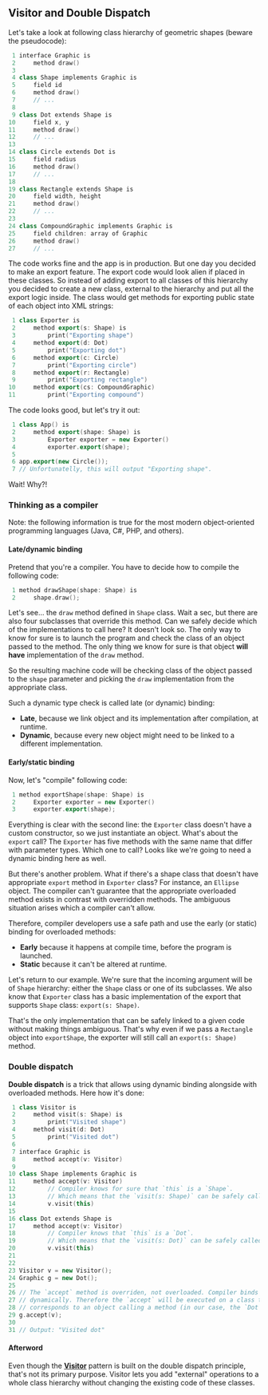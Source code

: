 ## Visitor and Double Dispatch

Let's take a look at following class hierarchy of geometric shapes (beware the pseudocode):
```c++
 1 interface Graphic is
 2     method draw()
 3 
 4 class Shape implements Graphic is
 5     field id
 6     method draw()
 7     // ...
 8 
 9 class Dot extends Shape is
10     field x, y
11     method draw()
12     // ...
13 
14 class Circle extends Dot is
15     field radius
16     method draw()
17     // ...
18 
19 class Rectangle extends Shape is
20     field width, height
21     method draw()
22     // ...
23 
24 class CompoundGraphic implements Graphic is
25     field children: array of Graphic
26     method draw()
27     // ...
```

The code works fine and the app is in production. But one day you decided to make an export feature. The export code 
would look alien if placed in these classes. So instead of adding export to all classes of this hierarchy you decided 
to create a new class, external to the hierarchy and put all the export logic inside. The class would get methods for 
exporting public state of each object into XML strings:
```c++
 1 class Exporter is
 2     method export(s: Shape) is
 3         print("Exporting shape")
 4     method export(d: Dot)
 5         print("Exporting dot")
 6     method export(c: Circle)
 7         print("Exporting circle")
 8     method export(r: Rectangle)
 9         print("Exporting rectangle")
10     method export(cs: CompoundGraphic)
11         print("Exporting compound")
```

The code looks good, but let's try it out:
```c++
 1 class App() is
 2     method export(shape: Shape) is
 3         Exporter exporter = new Exporter()
 4         exporter.export(shape);
 5
 6 app.export(new Circle());
 7 // Unfortunatelly, this will output "Exporting shape".
```

Wait! Why?!


### Thinking as a compiler
Note: the following information is true for the most modern object-oriented programming languages 
(Java, C#, PHP, and others).

#### Late/dynamic binding
Pretend that you're a compiler. You have to decide how to compile the following code:
```c++
 1 method drawShape(shape: Shape) is
 2     shape.draw();
```
Let's see... the `draw` method defined in `Shape` class. Wait a sec, but there are also four subclasses that override 
this method. Can we safely decide which of the implementations to call here? It doesn't look so. The only way to know 
for sure is to launch the program and check the class of an object passed to the method. The only thing we know for 
sure is that object **will have** implementation of the `draw` method.

So the resulting machine code will be checking class of the object passed to the `shape` parameter and picking the 
`draw` implementation from the appropriate class.

Such a dynamic type check is called late (or dynamic) binding:
- **Late**, because we link object and its implementation after compilation, at runtime.
- **Dynamic**, because every new object might need to be linked to a different implementation.


#### Early/static binding
Now, let's "compile" following code:
```c++
 1 method exportShape(shape: Shape) is
 2     Exporter exporter = new Exporter()
 3     exporter.export(shape);
```
Everything is clear with the second line: the `Exporter` class doesn't have a custom constructor, so we just 
instantiate an object. What's about the `export` call? The `Exporter` has five methods with the same name that differ 
with parameter types. Which one to call? Looks like we're going to need a dynamic binding here as well.

But there's another problem. What if there's a shape class that doesn't have appropriate `export` method in `Exporter` 
class? For instance, an `Ellipse` object. The compiler can't guarantee that the appropriate overloaded method exists 
in contrast with overridden methods. The ambiguous situation arises which a compiler can't allow.

Therefore, compiler developers use a safe path and use the early (or static) binding for overloaded methods:
- **Early** because it happens at compile time, before the program is launched.
- **Static** because it can't be altered at runtime.

Let's return to our example. We're sure that the incoming argument will be of `Shape` hierarchy: either the `Shape` 
class or one of its subclasses. We also know that `Exporter` class has a basic implementation of the export that 
supports `Shape` class: `export(s: Shape)`.

That's the only implementation that can be safely linked to a given code without making things ambiguous. That's why 
even if we pass a `Rectangle` object into `exportShape`, the exporter will still call an `export(s: Shape)` method.



### Double dispatch
**Double dispatch** is a trick that allows using dynamic binding alongside with overloaded methods. Here how it's done:
```c++
 1 class Visitor is
 2     method visit(s: Shape) is
 3         print("Visited shape")
 4     method visit(d: Dot)
 5         print("Visited dot")
 6 
 7 interface Graphic is
 8     method accept(v: Visitor)
 9 
10 class Shape implements Graphic is
11     method accept(v: Visitor)
12         // Compiler knows for sure that `this` is a `Shape`.
13         // Which means that the `visit(s: Shape)` can be safely called.
14         v.visit(this)
15 
16 class Dot extends Shape is
17     method accept(v: Visitor)
18         // Compiler knows that `this` is a `Dot`.
19         // Which means that the `visit(s: Dot)` can be safely called.
20         v.visit(this)
21 
22 
23 Visitor v = new Visitor();
24 Graphic g = new Dot();
25 
26 // The `accept` method is overriden, not overloaded. Compiler binds it
27 // dynamically. Therefore the `accept` will be executed on a class that
28 // corresponds to an object calling a method (in our case, the `Dot` class).
29 g.accept(v);
30
31 // Output: "Visited dot"
```

#### Afterword
Even though the [**Visitor**](../10_visitor) pattern is built on the double dispatch principle, that's not its primary 
purpose. Visitor lets you add "external" operations to a whole class hierarchy without changing the existing code of 
these classes.

